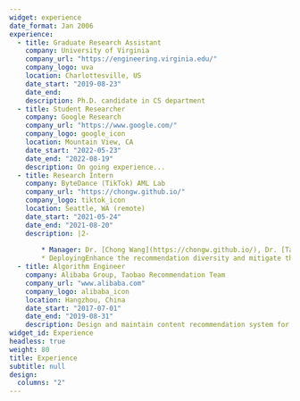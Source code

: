 ```yaml
---
widget: experience
date_format: Jan 2006
experience:
  - title: Graduate Research Assistant
    company: University of Virginia
    company_url: "https://engineering.virginia.edu/"
    company_logo: uva
    location: Charlottesville, US
    date_start: "2019-08-23"
    date_end: 
    description: Ph.D. candidate in CS department
  - title: Student Researcher
    company: Google Research
    company_url: "https://www.google.com/"
    company_logo: google_icon
    location: Mountain View, CA
    date_start: "2022-05-23"
    date_end: "2022-08-19"
    description: On going experience...
  - title: Research Intern
    company: ByteDance (TikTok) AML Lab
    company_url: "https://chongw.github.io/"
    company_logo: tiktok_icon
    location: Seattle, WA (remote)
    date_start: "2021-05-24"
    date_end: "2021-08-20"
    description: |2-
        
        * Manager: Dr. [Chong Wang](https://chongw.github.io/), Dr. [Taiqing Wang](https://www.linkedin.com/in/taiqing-wang-ba462a48)
        * DeployingEnhance the recommendation diversity and mitigate the echo chamber effect via collaborative Thompson sampling approach and gradient-based Determinantal Point Processes.
  - title: Algorithm Engineer
    company: Alibaba Group, Taobao Recommendation Team
    company_url: "www.alibaba.com"
    company_logo: alibaba_icon
    location: Hangzhou, China
    date_start: "2017-07-01"
    date_end: "2019-08-31"
    description: Design and maintain content recommendation system for Taobao main page, focusing on deep-learning based match and ranking solution.
widget_id: Experience
headless: true
weight: 80
title: Experience
subtitle: null
design:
  columns: "2"
---
```

